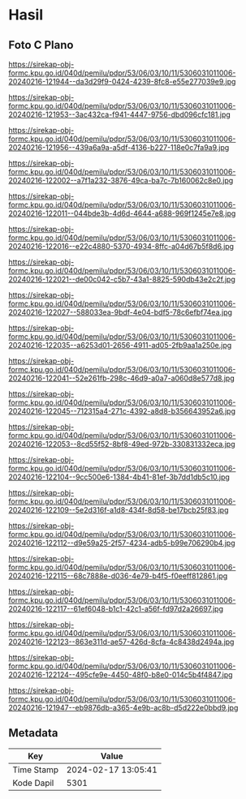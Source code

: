 # Hasil

## Foto C Plano

https://sirekap-obj-formc.kpu.go.id/040d/pemilu/pdpr/53/06/03/10/11/5306031011006-20240216-121944--da3d29f9-0424-4239-8fc8-e55e277039e9.jpg

https://sirekap-obj-formc.kpu.go.id/040d/pemilu/pdpr/53/06/03/10/11/5306031011006-20240216-121953--3ac432ca-f941-4447-9756-dbd096cfc181.jpg

https://sirekap-obj-formc.kpu.go.id/040d/pemilu/pdpr/53/06/03/10/11/5306031011006-20240216-121956--439a6a9a-a5df-4136-b227-118e0c7fa9a9.jpg

https://sirekap-obj-formc.kpu.go.id/040d/pemilu/pdpr/53/06/03/10/11/5306031011006-20240216-122002--a7f1a232-3876-49ca-ba7c-7b160062c8e0.jpg

https://sirekap-obj-formc.kpu.go.id/040d/pemilu/pdpr/53/06/03/10/11/5306031011006-20240216-122011--044bde3b-4d6d-4644-a688-969f1245e7e8.jpg

https://sirekap-obj-formc.kpu.go.id/040d/pemilu/pdpr/53/06/03/10/11/5306031011006-20240216-122016--e22c4880-5370-4934-8ffc-a04d67b5f8d6.jpg

https://sirekap-obj-formc.kpu.go.id/040d/pemilu/pdpr/53/06/03/10/11/5306031011006-20240216-122021--de00c042-c5b7-43a1-8825-590db43e2c2f.jpg

https://sirekap-obj-formc.kpu.go.id/040d/pemilu/pdpr/53/06/03/10/11/5306031011006-20240216-122027--588033ea-9bdf-4e04-bdf5-78c6efbf74ea.jpg

https://sirekap-obj-formc.kpu.go.id/040d/pemilu/pdpr/53/06/03/10/11/5306031011006-20240216-122035--a6253d01-2656-4911-ad05-2fb9aa1a250e.jpg

https://sirekap-obj-formc.kpu.go.id/040d/pemilu/pdpr/53/06/03/10/11/5306031011006-20240216-122041--52e261fb-298c-46d9-a0a7-a060d8e577d8.jpg

https://sirekap-obj-formc.kpu.go.id/040d/pemilu/pdpr/53/06/03/10/11/5306031011006-20240216-122045--712315a4-271c-4392-a8d8-b356643952a6.jpg

https://sirekap-obj-formc.kpu.go.id/040d/pemilu/pdpr/53/06/03/10/11/5306031011006-20240216-122053--8cd55f52-8bf8-49ed-972b-330831332eca.jpg

https://sirekap-obj-formc.kpu.go.id/040d/pemilu/pdpr/53/06/03/10/11/5306031011006-20240216-122104--9cc500e6-1384-4b41-81ef-3b7dd1db5c10.jpg

https://sirekap-obj-formc.kpu.go.id/040d/pemilu/pdpr/53/06/03/10/11/5306031011006-20240216-122109--5e2d316f-a1d8-434f-8d58-be17bcb25f83.jpg

https://sirekap-obj-formc.kpu.go.id/040d/pemilu/pdpr/53/06/03/10/11/5306031011006-20240216-122112--d9e59a25-2f57-4234-adb5-b99e706290b4.jpg

https://sirekap-obj-formc.kpu.go.id/040d/pemilu/pdpr/53/06/03/10/11/5306031011006-20240216-122115--68c7888e-d036-4e79-b4f5-f0eeff812861.jpg

https://sirekap-obj-formc.kpu.go.id/040d/pemilu/pdpr/53/06/03/10/11/5306031011006-20240216-122117--61ef6048-b1c1-42c1-a56f-fd97d2a26697.jpg

https://sirekap-obj-formc.kpu.go.id/040d/pemilu/pdpr/53/06/03/10/11/5306031011006-20240216-122123--863e311d-ae57-426d-8cfa-4c8438d2494a.jpg

https://sirekap-obj-formc.kpu.go.id/040d/pemilu/pdpr/53/06/03/10/11/5306031011006-20240216-122124--495cfe9e-4450-48f0-b8e0-014c5b4f4847.jpg

https://sirekap-obj-formc.kpu.go.id/040d/pemilu/pdpr/53/06/03/10/11/5306031011006-20240216-121947--eb9876db-a365-4e9b-ac8b-d5d222e0bbd9.jpg


## Metadata

| Key        | Value               |
| ---------- | ------------------- |
| Time Stamp | 2024-02-17 13:05:41 |
| Kode Dapil | 5301                |




